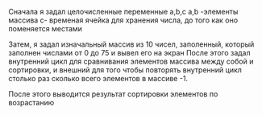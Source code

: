 Сначала я задал целочисленные переменные a,b,c
a,b -элементы массива
c- временая ячейка для хранения числа, до того как оно поменяется местами

Затем, я задал изначальный массив из 10 чисел, заполенный, который заполнен числами от 0 до 75 и вывел его на экран
После этого задал внутренний цикл для сравнивания элементов массива между собой и сортировки, 
и внешний для того чтобы повторять внутренний цикл столько раз сколько всего элементов в массиве -1.

После этого выводится результат сортировки элементов по возрастанию

